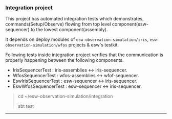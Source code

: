 ### Integration project

This project has automated integration tests which demonstrates, commands(Setup/Observe) flowing from top level component(esw-sequencer) to the lowest component(assembly).

It depends on deploy modules of `esw-observation-simulation/iris`, `esw-observation-simulation/wfos` projects & esw's testkit.

Following tests inside integration project verifies that the communication is properly happening between the following components.

- IrisSequencerTest : iris-assemblies <-> iris-sequencer.
- WfosSequencerTest : wfos-assemblies <-> wfof-sequencer.
- EswIrisSequencerTest : esw-sequencer <-> iris-sequencer.
- EswWfosSequencerTest : esw-sequencer <-> iris-sequencer.

> cd ~/esw-observation-simulation/integration
>
> sbt test
---
